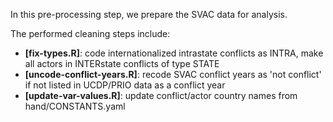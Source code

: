 In this pre-processing step, we prepare the SVAC data for analysis.

The performed cleaning steps include:
* __[fix-types.R]__: code internationalized intrastate conflicts as INTRA, make
  all actors in INTERstate conflicts of type STATE
* __[uncode-conflict-years.R]__: recode SVAC conflict years as 'not
conflict' if not listed in UCDP/PRIO data as a conflict year
* __[update-var-values.R]__: update conflict/actor country names from hand/CONSTANTS.yaml
